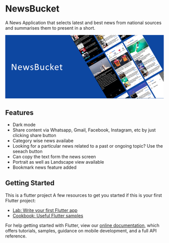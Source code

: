 # NewsBucket

A News Application that selects latest and best news from national sources and summarises them to present in a short.

<img src="https://github.com/VaishnavDatir/Flutter-NewsBucket/blob/master/SCREENSHOTS/mock.png"> <br>

## Features
<ul>
  <li>Dark mode
  <li>Share content via Whatsapp, Gmail, Facebook, Instagram, etc by just clicking share button
  <li>Category wise news availabe
  <li>Looking for a particular news related to a past or ongoing topic? Use the seeach button 
  <li>Can copy the text form the news screen
  <li>Portrait as well as Landscape view available
  <li>Bookmark news feature added
</ul>


## Getting Started
This is a flutter project
A few resources to get you started if this is your first Flutter project:

- [Lab: Write your first Flutter app](https://flutter.dev/docs/get-started/codelab)
- [Cookbook: Useful Flutter samples](https://flutter.dev/docs/cookbook)

For help getting started with Flutter, view our
[online documentation](https://flutter.dev/docs), which offers tutorials,
samples, guidance on mobile development, and a full API reference.
